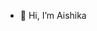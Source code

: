 - 👋 Hi, I’m Aishika


<!---
manuaishika/manuaishika is a ✨ special ✨ repository because its `README.md` (this file) appears on your GitHub profile.
You can click the Preview link to take a look at your changes.
--->
